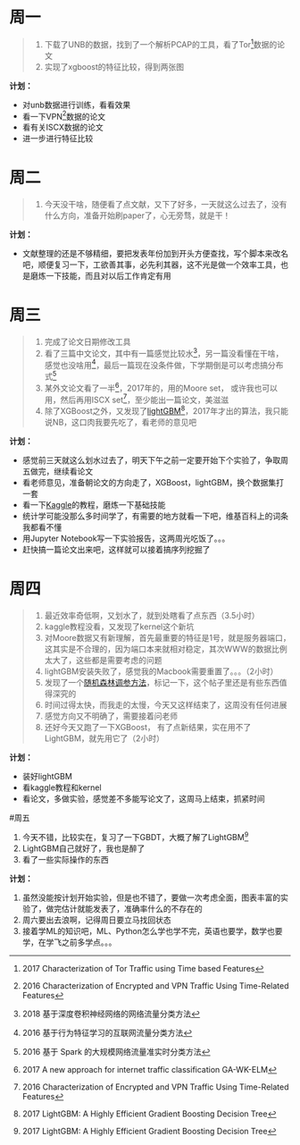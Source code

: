 # 周一
>1. 下载了UNB的数据，找到了一个解析PCAP的工具，看了Tor[^tor]数据的论文
>2. 实现了xgboost的特征比较，得到两张图

**计划：**

- 对unb数据进行训练，看看效果
- 看一下VPN[^vpn]数据的论文
- 看有关ISCX数据的论文
- 进一步进行特征比较

[^tor]: 2017 Characterization of Tor Traffic using Time based Features

# 周二
>1. 今天没干啥，随便看了点文献，又下了好多，一天就这么过去了，没有什么方向，准备开始刷paper了，心无旁骛，就是干！

**计划：**

- 文献整理的还是不够精细，要把发表年份加到开头方便查找，写个脚本来改名吧，顺便复习一下，工欲善其事，必先利其器，这不光是做一个效率工具，也是磨炼一下技能，而且对以后工作肯定有用

# 周三

>1. 完成了论文日期修改工具
>2. 看了三篇中文论文，其中有一篇感觉比较水[^a]，另一篇没看懂在干啥，感觉也没啥用[^c]，最后一篇现在没条件做，下学期倒是可以考虑搞分布式[^b]
>3. 某外文论文看了一半[^elm]，2017年的，用的Moore set， 或许我也可以用，然后再用ISCX set[^vpn]，至少能出一篇论文，美滋滋
>4. 除了XGBoost之外，又发现了[lightGBM][lightgbm][^lightgbm]，2017年才出的算法，我只能说NB，这口肉我要先吃了，看老师的意见吧

**计划：**

- 感觉前三天就这么划水过去了，明天下午之前一定要开始下个实验了，争取周五做完，继续看论文
- 看老师意见，准备朝论文的方向走了，XGBoost，lightGBM，换个数据集打一套
- 看一下[Kaggle][kaggle]的教程，磨炼一下基础技能
- 统计学可能没那么多时间学了，有需要的地方就看一下吧，维基百科上的词条我都看不懂
- 用Jupyter Notebook写一下实验报告，这两周光吃饭了。。。
- 赶快搞一篇论文出来吧，这样就可以接着搞序列挖掘了

[^a]: 2018 基于深度卷积神经网络的网络流量分类方法
[^b]: 2016 基于 Spark 的大规模网络流量准实时分类方法
[^c]: 2016 基于行为特征学习的互联网流量分类方法
[^elm]: 2017 A new approach for internet traffic classification GA-WK-ELM
[^vpn]: 2016 Characterization of Encrypted and VPN Traffic Using Time-Related Features
[^lightgbm]: 2017 LightGBM: A Highly Efficient Gradient Boosting Decision Tree

[kaggle]: https://www.kaggle.com/
[lightgbm]: http://lightgbm.readthedocs.io/en/latest/

# 周四

>1. 最近效率奇低啊，又划水了，就到处瞎看了点东西（3.5小时）
>2. kaggle教程没看，又发现了kernel这个新坑
>3. 对Moore数据又有新理解，首先最重要的特征是1号，就是服务器端口，这其实是不合理的，因为端口本来就相对稳定，其次WWW的数据比例太大了，这些都是需要考虑的问题
>4. lightGBM安装失败了，感觉我的Macbook需要重置了。。。（2小时）
>5. 发现了一个[随机森林调参方法][randomforesttune]，标记一下，这个帖子里还是有些东西值得深究的
>6. 时间过得太快，而我走的太慢，今天又这样结束了，这周没有任何进展
>7. 感觉方向又不明确了，需要接着问老师
>8. 还好今天又跑了一下XGBoost， 有了点新结果，实在用不了LightGBM，就先用它了（2小时）

**计划：**

- 装好lightGBM
- 看kaggle教程和kernel
- 看论文，多做实验，感觉差不多能写论文了，这周马上结束，抓紧时间

[randomforesttune]: http://sofasofa.io/forum_main_post.php?postid=1000868

#周五
1. 今天不错，比较实在，复习了一下GBDT，大概了解了LightGBM[^lightgbm]
2. LightGBM自己就好了，我也是醉了
3. 看了一些实际操作的东西

**计划：**

1. 虽然没能按计划开始实验，但是也不错了，要做一次考虑全面，图表丰富的实验了，做完估计就能发表了，准确率什么的不存在的
2. 周六要出去浪啊，记得周日要立马找回状态
3. 接着学ML的知识吧，ML、Python怎么学也学不完，英语也要学，数学也要学，在学飞之前多学点。。。